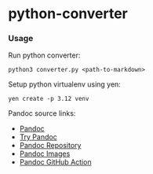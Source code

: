 # python-converter

### Usage

Run python converter:
```shell
python3 converter.py <path-to-markdown>
```

Setup python virtualenv using yen:
```shell
yen create -p 3.12 venv
```

Pandoc source links:

- [Pandoc](https://pandoc.org/)
- [Try Pandoc](https://pandoc.org/try/)
- [Pandoc Repository](https://github.com/jgm/pandoc)
- [Pandoc Images](https://github.com/pandoc/dockerfiles)
- [Pandoc GitHub Action](https://github.com/pandoc/pandoc-action-example)

